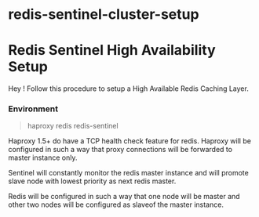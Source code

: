 # redis-sentinel-cluster-setup


Redis Sentinel High Availability Setup
===================


Hey ! Follow this procedure to setup a High Available Redis Caching Layer. 

### Environment 

> haproxy
> redis 
> redis-sentinel


Haproxy 1.5+ do have a TCP health check feature for redis. Haproxy will be configured in such a way that proxy connections will be forwarded to master instance only. 

Sentinel will constantly monitor the redis master instance and will promote slave node with lowest priority as next redis master.

Redis will be configured in such a way that one node will be master and other two nodes will be configured as slaveof the master instance.
